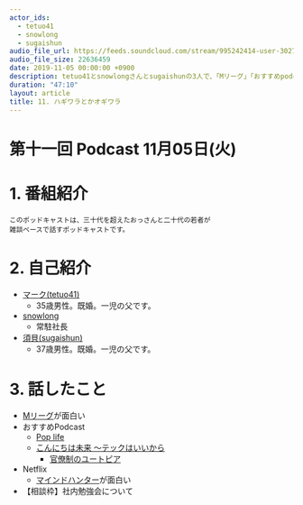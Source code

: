 ```yaml
---
actor_ids:
  - tetuo41
  - snowlong
  - sugaishun
audio_file_url: https://feeds.soundcloud.com/stream/995242414-user-302747142-yarukinai-11-2019-11-05.mp3
audio_file_size: 22636459
date: 2019-11-05 00:00:00 +0900
description: tetuo41とsnowlongさんとsugaishunの3人で、「Mリーグ」「おすすめpodcast」「社内勉強会」について話しました。
duration: "47:10"
layout: article
title: 11. ハギワラとかオギワラ
---
```


# 第十一回 Podcast 11月05日(火)

# 1. 番組紹介
    このポッドキャストは、三十代を超えたおっさんと二十代の若者が
    雑談ベースで話すポッドキャストです。

# 2. 自己紹介
- [マーク(tetuo41)](https://twitter.com/tetuo41)
    - 35歳男性。既婚。一児の父です。
- [snowlong](https://twitter.com/_snowlong)
    - 常駐社長
- [須貝(sugaishun)](https://twitter.com/sugaishun)
    - 37歳男性。既婚。一児の父です。

# 3. 話したこと
- [Mリーグ](https://m-league.jp/)が面白い
- おすすめPodcast
    - [Pop life](https://open.spotify.com/show/7nEkNCcSn3m6FyTVXfCQeP)
    - [こんにちは未来 ～テックはいいから](https://open.spotify.com/show/2c3kxwRKYIziIeOsJqettg)
        - [官僚制のユートピア](https://www.amazon.co.jp/dp/4753103439)
- Netflix
    - [マインドハンター](https://www.netflix.com/title/80114855)が面白い
- 【相談枠】社内勉強会について
